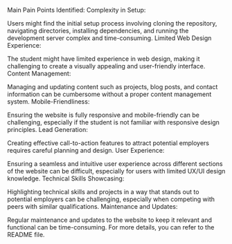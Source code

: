 Main Pain Points Identified:
Complexity in Setup:

Users might find the initial setup process involving cloning the repository, navigating directories, installing dependencies, and running the development server complex and time-consuming.
Limited Web Design Experience:

The student might have limited experience in web design, making it challenging to create a visually appealing and user-friendly interface.
Content Management:

Managing and updating content such as projects, blog posts, and contact information can be cumbersome without a proper content management system.
Mobile-Friendliness:

Ensuring the website is fully responsive and mobile-friendly can be challenging, especially if the student is not familiar with responsive design principles.
Lead Generation:

Creating effective call-to-action features to attract potential employers requires careful planning and design.
User Experience:

Ensuring a seamless and intuitive user experience across different sections of the website can be difficult, especially for users with limited UX/UI design knowledge.
Technical Skills Showcasing:

Highlighting technical skills and projects in a way that stands out to potential employers can be challenging, especially when competing with peers with similar qualifications.
Maintenance and Updates:

Regular maintenance and updates to the website to keep it relevant and functional can be time-consuming.
For more details, you can refer to the README file.
